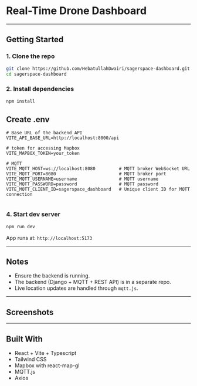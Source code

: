 
# Real-Time Drone Dashboard
---

##  Getting Started

### 1. Clone the repo

```bash
git clone https://github.com/HebatullahDwairi/sagerspace-dashboard.git
cd sagerspace-dashboard
````

### 2. Install dependencies

```bash
npm install
```

## Create .env

```env
# Base URL of the backend API
VITE_API_BASE_URL=http://localhost:8000/api

# token for accessing Mapbox
VITE_MAPBOX_TOKEN=your_token

# MQTT
VITE_MQTT_HOST=ws://localhost:8080         # MQTT broker WebSocket URL
VITE_MQTT_PORT=8080                        # MQTT broker port 
VITE_MQTT_USERNAME=username                # MQTT username
VITE_MQTT_PASSWORD=password                # MQTT password
VITE_MQTT_CLIENT_ID=sagerspace_dashboard   # Unique client ID for MQTT connection


```

### 4. Start dev server

```bash
npm run dev
```

App runs at: `http://localhost:5173`

---

## Notes

* Ensure the backend is running.
* The backend (Django + MQTT + REST API) is in a separate repo.
* Live location updates are handled through `mqtt.js`.


---


## Screenshots



---

##  Built With

*  React + Vite + Typescript
*  Tailwind CSS
*  Mapbox with react-map-gl
*  MQTT.js
*  Axios

```
